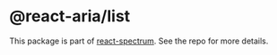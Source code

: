 # @react-aria/list

This package is part of [react-spectrum](https://github.com/adobe/react-spectrum). See the repo for more details.
